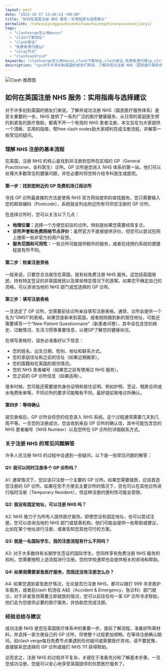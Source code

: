 ```yaml
---
layout: post
date: "2025-10-17 13:49:24 +08:00"
title: "如何在英国注册 NHS 服务：实用指南与选择建议"
permalink: /ruhezaiyingguozhucenhsfuwushiyongzhinanyuxuanzejianyi/
tags:
  - "clashverge怎么用macos"
  - "clash下载地址"
  - "clash用法"
  - "免费香港代理ip"
  - "v2ray节点"
  - "clashxandroid"
keywords: "clashverge怎么用macos,clash下载地址,clash用法,免费香港代理ip,v2ray节点,clashxandroid"
description: "<p>对于许多初到英国的朋友们来说，了解并成功注册 NHS（国民医疗服务体系）是至关重要的一步。NHS 提供了一系列广泛的医疗健康服务，从日常的家庭医生预约到紧急的医疗救助，都离不开一个有效的 NHS 患者注册。本文旨在为大家提供一个清晰、实用的指南，帮free clash nodes助大家顺利完成注册流程，并解答一些常见的疑问。</p>"
---
```


![Clash 推荐图](https://clashjd.github.io/assets/img/小火箭节点购买.png)

## 如何在英国注册 NHS 服务：实用指南与选择建议

<p>对于许多初到英国的朋友们来说，了解并成功注册 NHS（国民医疗服务体系）是至关重要的一步。NHS 提供了一系列广泛的医疗健康服务，从日常的家庭医生预约到紧急的医疗救助，都离不开一个有效的 NHS 患者注册。本文旨在为大家提供一个清晰、实用的指南，帮free clash nodes助大家顺利完成注册流程，并解答一些常见的疑问。</p>
<h3>理解 NHS 注册的基本流程</h3>
<p>在英国，注册 NHS 的核心是找到并注册到您所在区域的 GP（General Practitioner，全科医生）诊所。GP 诊所是您进入 NHS 体系的第一站，他们可以处理大多数常见的健康问题，并在必要时将您转介给专科医生或医院。</p>
<h4>第一步：找到您附近的 GP 免费机场订阅诊所</h4>
<p>寻找 GP 诊所最直接的方法是使用 NHS 官方网站提供的查找服务。您只需要输入您的邮政编码（Postcode），系统就会列出附近所有可供您注册的 GP 诊所。</p>
<p>在选择诊所时，您可以关注以下几点：</p>
<ul>
<li><strong>地理位置：</strong>选择一个方便您前往的诊所，特别是如果您需要经常复诊。</li>
<li><strong>诊所声誉和免费网络节点评价：</strong>虽然官方不直接提供评价，但您可以尝试在网上搜索一些非官方的用户反馈。</li>
<li><strong>服务范围和可用性：</strong>一些诊所可能提供额外的服务，或者在线预约系统的便捷程度有所不同。</li>
</ul>
<h4>第二步：检查注册资格</h4>
<p>一般来说，只要您合法居住在英国，就有权免费注册 NHS 服务。这包括英国居民、持有特定签证的非英国居民以及某些特定情况下的游客。如果您不确定自己的资格，可以咨询当地的 NHS 部门或您选择的 GP 诊所。</p>
<h4>第三步：填写注册表格</h4>
<p>一旦选定了 GP 诊所，您需要前往诊所亲自填写注册表格。通常，诊所会提供一个名为“GMS1”的表格。如果您是新来到英国，或者刚刚搬到新的居住地址，可能还需要填写一个“New Patient Questionnaire”（新患者问卷），其中会包含您的病史、过敏情况、生活习惯等重要信息，以便GP了解您的健康状况。</p>
<p>在填写表格时，请务必准备好以下信息：</p>
<ul>
<li>您的姓名、出生日期、性别、地址和联系方式。</li>
<li>您的家庭住址和之前的住址（如果近期搬家）。</li>
<li>您的国籍和在英国的居住情况。</li>
<li>您的 NHS 患者编号（如果您之前有使用过 NHS 服务）。</li>
<li>您之前的 GP 诊所信息（如果适用）。</li>
</ul>
<p>很多时候，您可能还需要提供身份证明和居住证明，例如护照、签证、租房合同或水电费账单等。不同诊所的要求可能略有不同，最好提前致电诊所确认。</p>
<h4>第四步：等待确认</h4>
<p>提交表格后，GP 诊所会将您的信息录入 NHS 系统。这个过程通常需要几天到几周不等。一旦您的注册成功，您会收到来自 GP 诊所的确认信，其中可能包含您的 NHS 患者编号（NHS Number）以及您所在 GP 诊所的详细联系方式。</p>
<h3>关于注册 NHS 的常见问题解答</h3>
<p>许多人在注册 NHS 的过程中会遇到一些疑问，以下是一些常见问题的解答：</p>
<h4>Q1: 我可以同时注册多个 GP 诊所吗？</h4>
<p>A1: 通常情况下，您应该只注册一个主要的 GP 诊所。如果您需要就医，应该首选您注册的 GP 诊所。如果在您不方便去主要诊所的情况下，您也可以在其他诊所进行临时注册（Temporary Resident），但这种注册的便利性可能会受限。</p>
<h4>Q2: 我没有固定地址，可以注册 NHS 吗？</h4>
<p>A2: NHS 致力于为所有人提供医疗服务。即使您没有固定地址，也可以尝试注册。您可以咨询当地的 NHS 部门或慈善机构，他们可能会提供一些帮助或建议，比如在某个地址进行注册，或者告知您其他可行的方案。</p>
<h4>Q3: 我是一名国际学生，我的注册流程有什么不同吗？</h4>
<p>A3: 对于大多数持有长期学生签证的国际学生，您同样享有免费注册 NHS 服务的权利。您需要按照上述流程进行注册。您的学校通常也会提供相关的咨询和帮助。</p>
<h4>Q4: 如果我需要紧急医疗服务，而我还没有注册怎么办？</h4>
<p>A4: 如果您遇到紧急医疗情况，无论是否已注册 NHS，都可以拨打 999 寻求救护车服务，或者前clash 机场往 A&E（Accident & Emergency，急诊科）部门就诊。对于非紧急但需要立即就医的情况，您可以前往任何一家 GP 诊所寻求帮助，他们会为您提供必要的医疗服务，并协助您完成注册。</p>
<h3>经验总结与建议</h3>
<p>成功注册 NHS 是您在英国医疗体系中的重要一步。提前了解流程，准备好所需材料，并选择一家方便自己的 GP 诊所，将使整个过程更加顺畅。在等待注册确认期间，如clash verge每日免费节点果遇到任何疑问或需要医疗咨询，请不要犹豫，直接联系您选择的 GP 诊所或拨打 NHS 111 获得帮助。</p>
<p>总而言之，注册 NHS 的过程并不复杂，关键在于准备充分和了解基本步骤。一旦您成功注册，您就可以安心地享受英国提供的优质医疗服务了。</p>